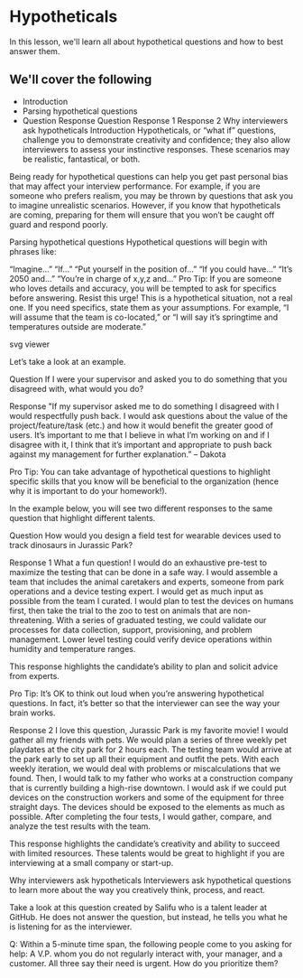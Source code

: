 # Hypotheticals

In this lesson, we'll learn all about hypothetical questions and how to best answer them.

## We'll cover the following

- Introduction
- Parsing hypothetical questions
- Question
Response
Question
Response 1
Response 2
Why interviewers ask hypotheticals
Introduction
Hypotheticals, or “what if” questions, challenge you to demonstrate creativity and confidence; they also allow interviewers to assess your instinctive responses. These scenarios may be realistic, fantastical, or both.

Being ready for hypothetical questions can help you get past personal bias that may affect your interview performance. For example, if you are someone who prefers realism, you may be thrown by questions that ask you to imagine unrealistic scenarios. However, if you know that hypotheticals ​are coming, preparing for them will ensure that you won’t be caught off guard and respond poorly.

Parsing hypothetical questions
Hypothetical questions will begin with phrases like:

“Imagine…”
“If…”
“Put yourself in the position of…”
“If you could have…”
“It’s 2050 and…”
“You’re in charge of x,y,z and…”
Pro Tip: If you are someone who loves details and accuracy, you will be tempted to ask for specifics before answering. Resist this urge! This is a hypothetical situation, not a real one. If you need specifics, state them as your assumptions. For example, “I will assume that the team is co-located,” or “I will say it’s springtime​ and temperatures outside are moderate.”

svg viewer

Let’s take a look at an example.

Question
If I were your supervisor and asked you to do something that you disagreed with, what would you do?

Response
"If my supervisor asked me to do something I disagreed with I would respectfully push back. I would ask questions about the value of the project/feature/task (etc.) and how it would benefit the greater good of users. It’s important to me that I believe in what I’m working on and if I disagree with it, I think that it’s important and appropriate to push back against my management for further explanation.” – Dakota

Pro Tip: You can take advantage of hypothetical questions to highlight specific skills that you know will be beneficial to the organization (hence why it is important to do your homework!).

In the example below, you will see two different responses to the same question that highlight different talents.

Question
How would you design a field test for wearable devices used to track dinosaurs in Jurassic Park?

Response 1
What a fun question! I would do an exhaustive pre-test to maximize the testing that can be done in a safe way. I would assemble a team that includes the animal caretakers and experts, someone from park operations and a device testing expert. I would get as much input as possible from the team I curated. I would plan to test the devices on humans first, then take the trial to the zoo to test on animals that are non-threatening. With a series of graduated testing, we could validate our processes for data collection, support, provisioning, and problem management. Lower level testing could verify device operations within humidity and temperature ranges.

This response highlights the candidate’s ability to plan and solicit advice from experts.

Pro Tip: It’s OK to think out loud when you’re answering hypothetical questions. In fact, it’s better so that the interviewer can see the way your brain works.

Response 2
I love this question, Jurassic Park is my favorite movie! I would gather all my friends with pets. We would plan a series of three weekly pet playdates at the city park for 2 hours each. The testing team would arrive at the park early to set up all their equipment and outfit the pets. With each weekly iteration, we would deal with problems or miscalculations that we found. Then, I would talk to my father who works at a construction company that is currently building a high-rise downtown. I would ask if we could put devices on the construction workers and some of the equipment for three straight days. The devices should be exposed to the elements as much as possible. After completing the four tests, I would gather, compare, and analyze the test results with the team.

This response highlights​ the candidate’s creativity and ability to succeed with limited resources. These talents would be great to highlight if you are interviewing at a small company or start-up.

Why interviewers ask hypotheticals
Interviewers ask hypothetical questions to learn more about the way you creatively think, process, and react.

Take a look at this question created by Salifu who is a talent leader at GitHub. He does not answer the question, but instead, he tells you what he is listening for as the interviewer.

Q: Within a 5-minute time span, the following people come to you asking for help: A V.P. whom you do not regularly interact with, your manager, and a customer. All three say their need is urgent. How do you prioritize them?

